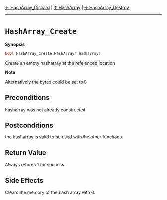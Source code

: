 [&#8592; HashArray_Discard](HTL_hasharray.t.h--hasharray--hasharray_discard.md) | [&#8593; HashArray](HTL_hasharray.t.h--hasharray.md) | [&#8594; HashArray_Destroy](HTL_hasharray.t.h--hasharray--hasharray_destroy.md)
***

# `HashArray_Create`
**Synopsis**

```cpp
bool HashArray_Create(HashArray* hasharray)
```


Create an empty hasharray at the referenced location


**Note**  

Alternatively the bytes could be set to 0


## Preconditions

hasharray was not already constructed

## Postconditions

the hasharray is valid to be used with the other functions

## Return Value

Always returns 1 for success

## Side Effects

Clears the memory of the hash array with 0.


